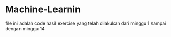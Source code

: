 # Machine-Learnin

file ini adalah code hasil exercise yang telah dilakukan dari minggu 1 sampai dengan minggu 14
